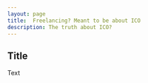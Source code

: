 ```yaml
---
layout: page
title:  Freelancing? Meant to be about ICO
description: The truth about ICO?
---
```


## Title
Text
